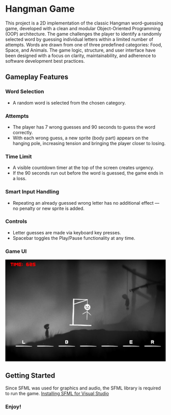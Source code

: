 # Hangman Game
This project is a 2D implementation of the classic Hangman word-guessing game, developed with a clean and modular Object-Oriented Programming (OOP) architecture. The game challenges the player to identify a randomly selected word by guessing individual letters within a limited number of attempts.
Words are drawn from one of three predefined categories: Food, Space, and Animals. The game logic, structure, and user interface have been designed with a focus on clarity, maintainability, and adherence to software development best practices.
## Gameplay Features
### Word Selection
- A random word is selected from the chosen category.
### Attempts
- The player has 7 wrong guesses and 90 seconds to guess the word correctly.
- With each wrong guess, a new sprite (body part) appears on the hanging pole, increasing tension and bringing the player closer to losing.
### Time Limit
- A visible countdown timer at the top of the screen creates urgency.
- If the 90 seconds run out before the word is guessed, the game ends in a loss.
### Smart Input Handling
- Repeating an already guessed wrong letter has no additional effect — no penalty or new sprite is added.
### Controls
- Letter guesses are made via keyboard key presses.
- Spacebar toggles the Play/Pause functionality at any time.
### Game UI
![Game UI](https://github.com/ImamaSarwar/Hangman/raw/d8969dd8b696fea1a04f7271224cc84956cd8bcf/Game%20UI.png)
## Getting Started
Since SFML was used for graphics and audio, the SFML library is required to run the game. [Installing SFML for Visual Studio](https://www.youtube.com/watch?v=lFzpkvrscs4)
### Enjoy!
